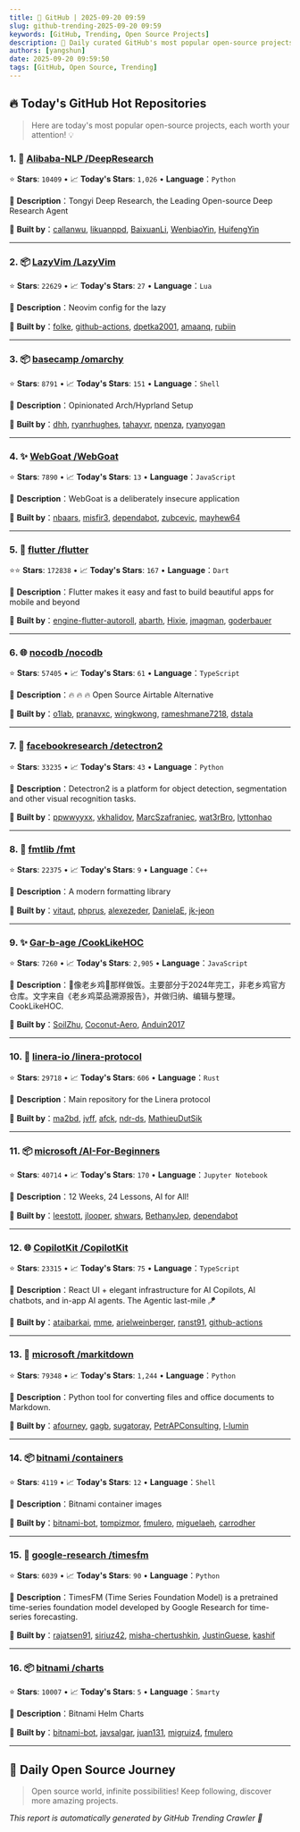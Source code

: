 ```yaml
---
title: 🚀 GitHub | 2025-09-20 09:59
slug: github-trending-2025-09-20 09:59
keywords: [GitHub, Trending, Open Source Projects]
description: 🌟 Daily curated GitHub's most popular open-source projects to help you stay on the pulse of technology!
authors: [yangshun]
date: 2025-09-20 09:59:50
tags: [GitHub, Open Source, Trending]
---
```


## 🔥 Today's GitHub Hot Repositories

> Here are today's most popular open-source projects, each worth your attention! 💡

### 1. 🐍 [Alibaba-NLP /DeepResearch](https://github.com/Alibaba-NLP/DeepResearch)

⭐ **Stars**: `10409`   •   📈 **Today's Stars**: `1,026`   •   **Language**：`Python`

📝 **Description**：Tongyi Deep Research, the Leading Open-source Deep Research Agent

🤝 **Built by**：[callanwu](https://github.com/callanwu), [likuanppd](https://github.com/likuanppd), [BaixuanLi](https://github.com/BaixuanLi), [WenbiaoYin](https://github.com/WenbiaoYin), [HuifengYin](https://github.com/HuifengYin)

---

### 2. 📦 [LazyVim /LazyVim](https://github.com/LazyVim/LazyVim)

⭐ **Stars**: `22629`   •   📈 **Today's Stars**: `27`   •   **Language**：`Lua`

📝 **Description**：Neovim config for the lazy

🤝 **Built by**：[folke](https://github.com/folke), [github-actions](https://github.com/github-actions), [dpetka2001](https://github.com/dpetka2001), [amaanq](https://github.com/amaanq), [rubiin](https://github.com/rubiin)

---

### 3. 📦 [basecamp /omarchy](https://github.com/basecamp/omarchy)

⭐ **Stars**: `8791`   •   📈 **Today's Stars**: `151`   •   **Language**：`Shell`

📝 **Description**：Opinionated Arch/Hyprland Setup

🤝 **Built by**：[dhh](https://github.com/dhh), [ryanrhughes](https://github.com/ryanrhughes), [tahayvr](https://github.com/tahayvr), [npenza](https://github.com/npenza), [ryanyogan](https://github.com/ryanyogan)

---

### 4. ✨ [WebGoat /WebGoat](https://github.com/WebGoat/WebGoat)

⭐ **Stars**: `7890`   •   📈 **Today's Stars**: `13`   •   **Language**：`JavaScript`

📝 **Description**：WebGoat is a deliberately insecure application

🤝 **Built by**：[nbaars](https://github.com/nbaars), [misfir3](https://github.com/misfir3), [dependabot](https://github.com/dependabot), [zubcevic](https://github.com/zubcevic), [mayhew64](https://github.com/mayhew64)

---

### 5. 🎯 [flutter /flutter](https://github.com/flutter/flutter)

⭐⭐ **Stars**: `172838`   •   📈 **Today's Stars**: `167`   •   **Language**：`Dart`

📝 **Description**：Flutter makes it easy and fast to build beautiful apps for mobile and beyond

🤝 **Built by**：[engine-flutter-autoroll](https://github.com/engine-flutter-autoroll), [abarth](https://github.com/abarth), [Hixie](https://github.com/Hixie), [jmagman](https://github.com/jmagman), [goderbauer](https://github.com/goderbauer)

---

### 6. 🌐 [nocodb /nocodb](https://github.com/nocodb/nocodb)

⭐ **Stars**: `57405`   •   📈 **Today's Stars**: `61`   •   **Language**：`TypeScript`

📝 **Description**：🔥 🔥 🔥 Open Source Airtable Alternative

🤝 **Built by**：[o1lab](https://github.com/o1lab), [pranavxc](https://github.com/pranavxc), [wingkwong](https://github.com/wingkwong), [rameshmane7218](https://github.com/rameshmane7218), [dstala](https://github.com/dstala)

---

### 7. 🐍 [facebookresearch /detectron2](https://github.com/facebookresearch/detectron2)

⭐ **Stars**: `33235`   •   📈 **Today's Stars**: `43`   •   **Language**：`Python`

📝 **Description**：Detectron2 is a platform for object detection, segmentation and other visual recognition tasks.

🤝 **Built by**：[ppwwyyxx](https://github.com/ppwwyyxx), [vkhalidov](https://github.com/vkhalidov), [MarcSzafraniec](https://github.com/MarcSzafraniec), [wat3rBro](https://github.com/wat3rBro), [lyttonhao](https://github.com/lyttonhao)

---

### 8. 🔧 [fmtlib /fmt](https://github.com/fmtlib/fmt)

⭐ **Stars**: `22375`   •   📈 **Today's Stars**: `9`   •   **Language**：`C++`

📝 **Description**：A modern formatting library

🤝 **Built by**：[vitaut](https://github.com/vitaut), [phprus](https://github.com/phprus), [alexezeder](https://github.com/alexezeder), [DanielaE](https://github.com/DanielaE), [jk-jeon](https://github.com/jk-jeon)

---

### 9. ✨ [Gar-b-age /CookLikeHOC](https://github.com/Gar-b-age/CookLikeHOC)

⭐ **Stars**: `7260`   •   📈 **Today's Stars**: `2,905`   •   **Language**：`JavaScript`

📝 **Description**：🥢像老乡鸡🐔那样做饭。主要部分于2024年完工，非老乡鸡官方仓库。文字来自《老乡鸡菜品溯源报告》，并做归纳、编辑与整理。CookLikeHOC.

🤝 **Built by**：[SoilZhu](https://github.com/SoilZhu), [Coconut-Aero](https://github.com/Coconut-Aero), [Anduin2017](https://github.com/Anduin2017)

---

### 10. 🦀 [linera-io /linera-protocol](https://github.com/linera-io/linera-protocol)

⭐ **Stars**: `29718`   •   📈 **Today's Stars**: `606`   •   **Language**：`Rust`

📝 **Description**：Main repository for the Linera protocol

🤝 **Built by**：[ma2bd](https://github.com/ma2bd), [jvff](https://github.com/jvff), [afck](https://github.com/afck), [ndr-ds](https://github.com/ndr-ds), [MathieuDutSik](https://github.com/MathieuDutSik)

---

### 11. 📦 [microsoft /AI-For-Beginners](https://github.com/microsoft/AI-For-Beginners)

⭐ **Stars**: `40714`   •   📈 **Today's Stars**: `170`   •   **Language**：`Jupyter Notebook`

📝 **Description**：12 Weeks, 24 Lessons, AI for All!

🤝 **Built by**：[leestott](https://github.com/leestott), [jlooper](https://github.com/jlooper), [shwars](https://github.com/shwars), [BethanyJep](https://github.com/BethanyJep), [dependabot](https://github.com/dependabot)

---

### 12. 🌐 [CopilotKit /CopilotKit](https://github.com/CopilotKit/CopilotKit)

⭐ **Stars**: `23315`   •   📈 **Today's Stars**: `75`   •   **Language**：`TypeScript`

📝 **Description**：React UI + elegant infrastructure for AI Copilots, AI chatbots, and in-app AI agents. The Agentic last-mile 🪁

🤝 **Built by**：[ataibarkai](https://github.com/ataibarkai), [mme](https://github.com/mme), [arielweinberger](https://github.com/arielweinberger), [ranst91](https://github.com/ranst91), [github-actions](https://github.com/github-actions)

---

### 13. 🐍 [microsoft /markitdown](https://github.com/microsoft/markitdown)

⭐ **Stars**: `79348`   •   📈 **Today's Stars**: `1,244`   •   **Language**：`Python`

📝 **Description**：Python tool for converting files and office documents to Markdown.

🤝 **Built by**：[afourney](https://github.com/afourney), [gagb](https://github.com/gagb), [sugatoray](https://github.com/sugatoray), [PetrAPConsulting](https://github.com/PetrAPConsulting), [l-lumin](https://github.com/l-lumin)

---

### 14. 📦 [bitnami /containers](https://github.com/bitnami/containers)

⭐ **Stars**: `4119`   •   📈 **Today's Stars**: `12`   •   **Language**：`Shell`

📝 **Description**：Bitnami container images

🤝 **Built by**：[bitnami-bot](https://github.com/bitnami-bot), [tompizmor](https://github.com/tompizmor), [fmulero](https://github.com/fmulero), [miguelaeh](https://github.com/miguelaeh), [carrodher](https://github.com/carrodher)

---

### 15. 🐍 [google-research /timesfm](https://github.com/google-research/timesfm)

⭐ **Stars**: `6039`   •   📈 **Today's Stars**: `90`   •   **Language**：`Python`

📝 **Description**：TimesFM (Time Series Foundation Model) is a pretrained time-series foundation model developed by Google Research for time-series forecasting.

🤝 **Built by**：[rajatsen91](https://github.com/rajatsen91), [siriuz42](https://github.com/siriuz42), [misha-chertushkin](https://github.com/misha-chertushkin), [JustinGuese](https://github.com/JustinGuese), [kashif](https://github.com/kashif)

---

### 16. 📦 [bitnami /charts](https://github.com/bitnami/charts)

⭐ **Stars**: `10007`   •   📈 **Today's Stars**: `5`   •   **Language**：`Smarty`

📝 **Description**：Bitnami Helm Charts

🤝 **Built by**：[bitnami-bot](https://github.com/bitnami-bot), [javsalgar](https://github.com/javsalgar), [juan131](https://github.com/juan131), [migruiz4](https://github.com/migruiz4), [fmulero](https://github.com/fmulero)

---

## 🌈 Daily Open Source Journey

> Open source world, infinite possibilities! Keep following, discover more amazing projects.

*This report is automatically generated by GitHub Trending Crawler 🤖*
